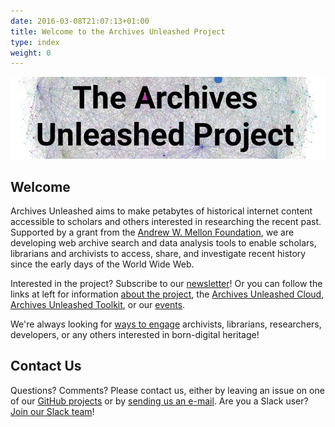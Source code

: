 ```yaml
---
date: 2016-03-08T21:07:13+01:00
title: Welcome to the Archives Unleashed Project
type: index
weight: 0
---
```

![Material Screenshot](/images/hairball-roboto.png)

## Welcome

Archives Unleashed aims to make petabytes of historical internet content accessible to scholars and others interested in researching the recent past. Supported by a grant from the [Andrew W. Mellon Foundation](https://mellon.org), we are developing web archive search and data analysis tools to enable scholars, librarians and archivists to access, share, and investigate recent history since the early days of the World Wide Web.

Interested in the project? Subscribe to our [newsletter](/get-involved/#subscribe)! Or you can follow the links at left for information [about the project](/about-project), the [Archives Unleashed Cloud](/cloud), [Archives Unleashed Toolkit](/aut), or our [events](/events). 

We're always looking for [ways to engage](/get-involved) archivists, librarians, researchers, developers, or any others interested in born-digital heritage!

## Contact Us

Questions? Comments? Please contact us, either by leaving an issue on one of our <a href="https://github.com/archivesunleashed">GitHub projects</a> or by <a href="mailto:archivesunleashed@gmail.com">sending us an e-mail</a>. Are you a Slack user? [Join our Slack team](https://docs.google.com/forms/d/e/1FAIpQLScXPIH0Ssw63yWqyMkUqHVYmz2-ItBMzHiJQ-sOlJwTA8u5AQ/viewform?usp=sf_link)!
